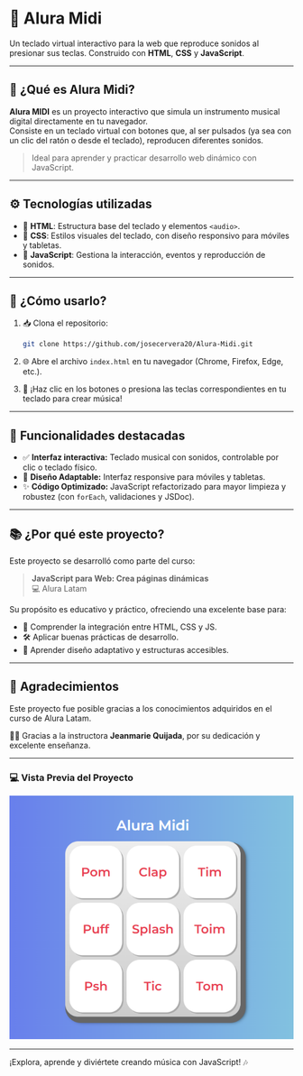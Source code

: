 # 🎹 Alura Midi

Un teclado virtual interactivo para la web que reproduce sonidos al presionar sus teclas. Construido con **HTML**, **CSS** y **JavaScript**.

---

## 🎯 ¿Qué es Alura Midi?

**Alura MIDI** es un proyecto interactivo que simula un instrumento musical digital directamente en tu navegador.  
Consiste en un teclado virtual con botones que, al ser pulsados (ya sea con un clic del ratón o desde el teclado), reproducen diferentes sonidos.

> Ideal para aprender y practicar desarrollo web dinámico con JavaScript.

---

## ⚙️ Tecnologías utilizadas

- 🧱 **HTML**: Estructura base del teclado y elementos `<audio>`.
- 🎨 **CSS**: Estilos visuales del teclado, con diseño responsivo para móviles y tabletas.
- 🧠 **JavaScript**: Gestiona la interacción, eventos y reproducción de sonidos.

---

## 🧪 ¿Cómo usarlo?

1. 📥 Clona el repositorio:

   ```bash
   git clone https://github.com/josecervera20/Alura-Midi.git
   ```

2. 🌐 Abre el archivo `index.html` en tu navegador (Chrome, Firefox, Edge, etc.).

3. 🎵 ¡Haz clic en los botones o presiona las teclas correspondientes en tu teclado para crear música!

---

## 🚀 Funcionalidades destacadas

- ✅ **Interfaz interactiva:** Teclado musical con sonidos, controlable por clic o teclado físico.
- 📱 **Diseño Adaptable:** Interfaz responsive para móviles y tabletas.
- ✨ **Código Optimizado:** JavaScript refactorizado para mayor limpieza y robustez (con `forEach`, validaciones y JSDoc).

---

## 📚 ¿Por qué este proyecto?

Este proyecto se desarrolló como parte del curso:

> **JavaScript para Web: Crea páginas dinámicas**  
> 💻 Alura Latam

Su propósito es educativo y práctico, ofreciendo una excelente base para:

- 🧩 Comprender la integración entre HTML, CSS y JS.
- 🛠️ Aplicar buenas prácticas de desarrollo.
- 📱 Aprender diseño adaptativo y estructuras accesibles.

---

## 🙌 Agradecimientos

Este proyecto fue posible gracias a los conocimientos adquiridos en el curso de Alura Latam.

👩‍🏫 Gracias a la instructora **Jeanmarie Quijada**, por su dedicación y excelente enseñanza.

---

### 💻 Vista Previa del Proyecto

[![Captura de pantalla de Alura Midi](images/alura-midi-screenshot.png)](images/alura-midi-screenshot.png)

---

¡Explora, aprende y diviértete creando música con JavaScript! 🎶
